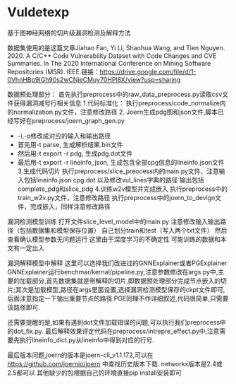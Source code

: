 # Vuldetexp
基于图神经网络的切片级漏洞检测及解释方法

数据集使用的是这篇文章Jiahao Fan, Yi Li, Shaohua Wang, and Tien Nguyen. 2020. A C/C++ Code Vulnerability Dataset with Code Changes and CVE Summaries. In The 2020 International Conference on Mining Software Repositories (MSR). IEEE.链接：https://drive.google.com/file/d/1-0VhnHBp9IGh90s2wCNjeCMuy70HPl8X/view?usp=sharing

数据预处理部分：
首先执行preprocess中的raw_data_preprocess.py读取csv文件获得漏洞减号行相关信息
1.代码标准化：
执行preprocess/code_normalize内的normalization.py文件，注意修改路径
2. Joern生成pdg图和json文件,脚本已经写好在preprocess/joern_graph_gen.py
- -i,-o修改成对应的输入和输出路径
- 首先用-t parse, 生成解析结果.bin文件
- 然后用-t export -r pdg, 生成pdg.dot文件
- 最后用-t export -r lineinfo_json, 生成包含全部cpg信息的lineinfo.json文件
3.生成代码切片
执行preprocess/slice_preocess内的main.py文件，注意输入包括lineinfo.json cpg.dot 以及修改vul_lines字典的路径
输出包括complete_pdg和slice_pdg
4.训练w2v模型并完成嵌入
执行preprocess中的train_w2v.py文件，注意修改路径
执行preprocess中的joern_to_devign文件，完成嵌入，同样注意修改路径

漏洞检测模型训练
打开文件slice_level_model中的main.py 注意修改输入输出路径（包括数据集和模型保存位置） 自己划分train和test（写入两个txt文件） 然后查看确认模型参数无问题运行
这里由于深度学习的不确定性 可能训练的数据和本文有一定出入

漏洞解释模型中解释
这里可以选择我们改进过的GNNExplainer或者PGExplainer GNNExplainer运行benchmar/kernal/pipeline.py,注意参数修改在args.py中,主要的加载部分,首先数据集就是带解释的切片,即数据预处理部分完成节点嵌入的切片;其次是加载模型,路径在args里面设置,选择漏洞检测模型保存的ckpt文件即可,后面注意指定一下输出重要节点的路径.PGE同理不作详细叙述,代码很简单,只需要该路径即可.

还需要提醒的是,如果有遇到dot文件加载错误的问题,可以执行我们preprocess中的dot_fix.py. 最后解释效果评定代码在preprocess/intrepre_effect.py中,注意需要先执行lineinfo_dict.py从lineinfo中得到对应的行号.

最后版本问题,joern的版本是joern-cli_v1.1.172,可以在 https://github.com/joernio/joern 中查找历史版本下载. networkx版本是2.4或2.5都可以 其他缺少的包根据自己的环境直接pip install安装即可
